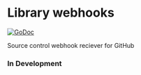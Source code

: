 Library webhooks
================

[![GoDoc](https://godoc.org/github.com/joeybloggs/webhooks?status.svg)](https://godoc.org/github.com/joeybloggs/webhooks)

Source control webhook reciever for GitHub

### In Development